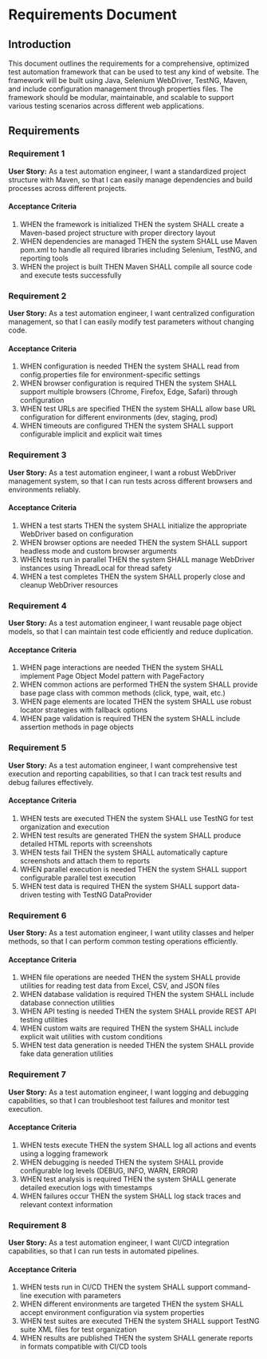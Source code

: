 # Requirements Document

## Introduction

This document outlines the requirements for a comprehensive, optimized test automation framework that can be used to test any kind of website. The framework will be built using Java, Selenium WebDriver, TestNG, Maven, and include configuration management through properties files. The framework should be modular, maintainable, and scalable to support various testing scenarios across different web applications.

## Requirements

### Requirement 1

**User Story:** As a test automation engineer, I want a standardized project structure with Maven, so that I can easily manage dependencies and build processes across different projects.

#### Acceptance Criteria

1. WHEN the framework is initialized THEN the system SHALL create a Maven-based project structure with proper directory layout
2. WHEN dependencies are managed THEN the system SHALL use Maven pom.xml to handle all required libraries including Selenium, TestNG, and reporting tools
3. WHEN the project is built THEN Maven SHALL compile all source code and execute tests successfully

### Requirement 2

**User Story:** As a test automation engineer, I want centralized configuration management, so that I can easily modify test parameters without changing code.

#### Acceptance Criteria

1. WHEN configuration is needed THEN the system SHALL read from config.properties file for environment-specific settings
2. WHEN browser configuration is required THEN the system SHALL support multiple browsers (Chrome, Firefox, Edge, Safari) through configuration
3. WHEN test URLs are specified THEN the system SHALL allow base URL configuration for different environments (dev, staging, prod)
4. WHEN timeouts are configured THEN the system SHALL support configurable implicit and explicit wait times

### Requirement 3

**User Story:** As a test automation engineer, I want a robust WebDriver management system, so that I can run tests across different browsers and environments reliably.

#### Acceptance Criteria

1. WHEN a test starts THEN the system SHALL initialize the appropriate WebDriver based on configuration
2. WHEN browser options are needed THEN the system SHALL support headless mode and custom browser arguments
3. WHEN tests run in parallel THEN the system SHALL manage WebDriver instances using ThreadLocal for thread safety
4. WHEN a test completes THEN the system SHALL properly close and cleanup WebDriver resources

### Requirement 4

**User Story:** As a test automation engineer, I want reusable page object models, so that I can maintain test code efficiently and reduce duplication.

#### Acceptance Criteria

1. WHEN page interactions are needed THEN the system SHALL implement Page Object Model pattern with PageFactory
2. WHEN common actions are performed THEN the system SHALL provide base page class with common methods (click, type, wait, etc.)
3. WHEN page elements are located THEN the system SHALL use robust locator strategies with fallback options
4. WHEN page validation is required THEN the system SHALL include assertion methods in page objects

### Requirement 5

**User Story:** As a test automation engineer, I want comprehensive test execution and reporting capabilities, so that I can track test results and debug failures effectively.

#### Acceptance Criteria

1. WHEN tests are executed THEN the system SHALL use TestNG for test organization and execution
2. WHEN test results are generated THEN the system SHALL produce detailed HTML reports with screenshots
3. WHEN tests fail THEN the system SHALL automatically capture screenshots and attach them to reports
4. WHEN parallel execution is needed THEN the system SHALL support configurable parallel test execution
5. WHEN test data is required THEN the system SHALL support data-driven testing with TestNG DataProvider

### Requirement 6

**User Story:** As a test automation engineer, I want utility classes and helper methods, so that I can perform common testing operations efficiently.

#### Acceptance Criteria

1. WHEN file operations are needed THEN the system SHALL provide utilities for reading test data from Excel, CSV, and JSON files
2. WHEN database validation is required THEN the system SHALL include database connection utilities
3. WHEN API testing is needed THEN the system SHALL provide REST API testing utilities
4. WHEN custom waits are required THEN the system SHALL include explicit wait utilities with custom conditions
5. WHEN test data generation is needed THEN the system SHALL provide fake data generation utilities

### Requirement 7

**User Story:** As a test automation engineer, I want logging and debugging capabilities, so that I can troubleshoot test failures and monitor test execution.

#### Acceptance Criteria

1. WHEN tests execute THEN the system SHALL log all actions and events using a logging framework
2. WHEN debugging is needed THEN the system SHALL provide configurable log levels (DEBUG, INFO, WARN, ERROR)
3. WHEN test analysis is required THEN the system SHALL generate detailed execution logs with timestamps
4. WHEN failures occur THEN the system SHALL log stack traces and relevant context information

### Requirement 8

**User Story:** As a test automation engineer, I want CI/CD integration capabilities, so that I can run tests in automated pipelines.

#### Acceptance Criteria

1. WHEN tests run in CI/CD THEN the system SHALL support command-line execution with parameters
2. WHEN different environments are targeted THEN the system SHALL accept environment configuration via system properties
3. WHEN test suites are executed THEN the system SHALL support TestNG suite XML files for test organization
4. WHEN results are published THEN the system SHALL generate reports in formats compatible with CI/CD tools
